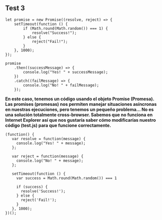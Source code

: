 ## Test 3

```
let promise = new Promise((resolve, reject) => {
    setTimeout(function () {
        if (Math.round(Math.random()) === 1) {
            resolve("Success!");
        } else {
            reject("Fail!");
        }
    }, 1000);
});

promise
    .then((successMessage) => {
        console.log("Yes! " + successMessage);
    })
    .catch((failMessage) => {
        console.log("No! " + failMessage);
    });
```

**En este caso, tenemos un código usando el objeto Promise (Promesa). Las promises (promesas) nos permiten manejar situaciones asíncronas en nuestras ejecuciones, pero tenemos un pequeño problema… No es una solución totalmente cross-browser. Sabemos que no funciona en Internet Explorer así que nos gustaría saber cómo modificarías nuestro código (test.js) para que funcione correctamente.**

```
(function() {
   var resolve = function(message) {
     console.log("Yes! " + message);
   };

   var reject = function(message) {
     console.log("No! " + message);
   };

   setTimeout(function () {
     var success = Math.round(Math.random()) === 1
 
     if (success) {
       resolve('Success!');
     } else {
       reject('Fail!');
     }
   }, 1000);
})();
```
